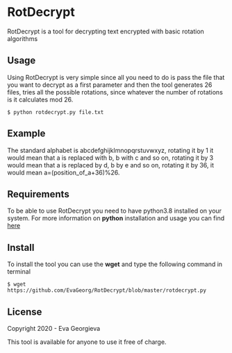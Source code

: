 # RotDecrypt
RotDecrypt is a tool for decrypting text encrypted with basic rotation algorithms

<h2>Usage</h2> 

Using RotDecrypt is very simple since all you need to do is pass the file that you want to decrypt as a first parameter
and then the tool generates 26 files, tries all the possible rotations, since whatever the number of rotations is it
calculates mod 26.

```
$ python rotdecrypt.py file.txt
```


<h2>Example</h2>

The standard alphabet is abcdefghijklmnopqrstuvwxyz, rotating it by 1 it would mean that a is replaced with b, b with c and so on, rotating it by 3 would mean that a is replaced by d, b by e and so on, rotating it by 36, it would mean a=(position_of_a+36)%26.


<h2>Requirements</h2> 

To be able to use RotDecrypt you need to have python3.8 installed on your system. For more information on **python** installation
and usage you can find [here](https://www.python.org/)


<h2>Install</h2> 

To install the tool you can use the **wget** and type the following command in terminal
```
$ wget https://github.com/EvaGeorg/RotDecrypt/blob/master/rotdecrypt.py
```

<h2>License</h2> 

Copyright 2020 - Eva Georgieva

This tool is available for anyone to use it free of charge.



